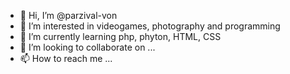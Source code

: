 - 👋 Hi, I’m @parzival-von
- 👀 I’m interested in videogames, photography and programming
- 🌱 I’m currently learning php, phyton, HTML, CSS
- 💞️ I’m looking to collaborate on ...
- 📫 How to reach me ...

<!---
parzival-von/parzival-von is a ✨ special ✨ repository because its `README.md` (this file) appears on your GitHub profile.
You can click the Preview link to take a look at your changes.
--->
